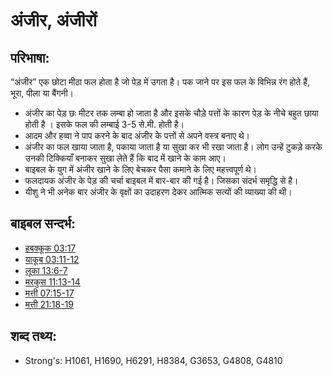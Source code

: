 # अंजीर, अंजीरों #

## परिभाषा: ##

“अंजीर” एक छोटा मीठा फल होता है जो पेड़ में उगता है। पक जाने पर इस फल के विभिन्न रंग होते हैं, भूरा, पीला या बैंगनी।

* अंजीर का पेड़ छः मीटर तक लम्बा हो जाता है और इसके चौड़े पत्तों के कारण पेड़ के नीचे बहुत छाया होती है । इसके फल की लम्बाई 3-5 से.मी. होती है।
* आदम और हव्वा ने पाप करने के बाद अंजीर के पत्तों से अपने वस्त्र बनाए थे।
* अंजीर का फल खाया जाता है, पकाया जाता है या सुखा कर भी रखा जाता है। लोग उन्हें टुकड़े करके उनकी टिक्कियाँ बनाकर सुखा लेते हैं कि बाद में खाने के काम आए।
* बाइबल के युग में अंजीर खाने के लिए बेचकर पैसा कमाने के लिए महत्त्वपूर्ण थे।
* फलदायक अंजीर के पेड़ की चर्चा बाइबल में बार-बार की गई है। जिसका संदर्भ समृद्धि से है।
* यीशु ने भी अनेक बार अंजीर के वृक्षों का उदाहरण देकर आत्मिक सत्यों की व्याख्या की थी।

## बाइबल सन्दर्भ: ##

* [हबक्कूक 03:17](rc://en/tn/help/hab/03/17)
* [याकूब 03:11-12](rc://en/tn/help/jas/03/11)
* [लूका 13:6-7](rc://en/tn/help/luk/13/06)
* [मरकुस 11:13-14](rc://en/tn/help/mrk/11/13)
* [मत्ती 07:15-17](rc://en/tn/help/mat/07/15)
* [मत्ती 21:18-19](rc://en/tn/help/mat/21/18)

## शब्द तथ्य: ##

* Strong's: H1061, H1690, H6291, H8384, G3653, G4808, G4810
